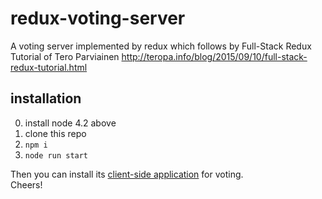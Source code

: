 # redux-voting-server
A voting server implemented by redux which follows by Full-Stack Redux Tutorial of Tero Parviainen
http://teropa.info/blog/2015/09/10/full-stack-redux-tutorial.html

## installation
0. install node 4.2 above
1. clone this repo
2. `npm i`
3. `node run start`

Then you can install its [client-side application](https://github.com/lenchen1112/redux-voting-client) for voting.</br>
Cheers!
